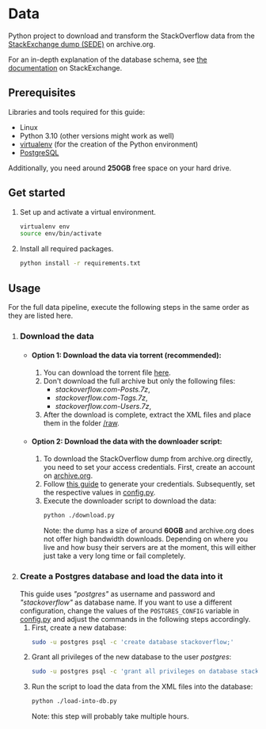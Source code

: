 # Data

Python project to download and transform the StackOverflow data from the [StackExchange dump (SEDE)](https://archive.org/download/stackexchange) on archive.org.

For an in-depth explanation of the database schema, see [the documentation](https://meta.stackexchange.com/questions/2677/database-schema-documentation-for-the-public-data-dump-and-sede) on StackExchange.

## Prerequisites

Libraries and tools required for this guide:

- Linux
- Python 3.10 (other versions might work as well)
- [virtualenv](https://virtualenv.pypa.io/en/latest/) (for the creation of the Python environment)
- [PostgreSQL](https://www.postgresql.org/)

Additionally, you need around **250GB** free space on your hard drive.

## Get started

1. Set up and activate a virtual environment.
   ```bash
   virtualenv env
   source env/bin/activate
   ```
2. Install all required packages.
   ```bash
   python install -r requirements.txt
   ````
   
## Usage

For the full data pipeline, execute the following steps in the same order as they are listed here.

1. ### Download the data
   - #### Option 1: Download the data via torrent **(recommended)**:
      1. You can download the torrent file [here](https://archive.org/download/stackexchange/stackexchange_archive.torrent).
      2. Don't download the full archive but only the following files:
         - _stackoverflow.com-Posts.7z_,
         - _stackoverflow.com-Tags.7z_,
         - _stackoverflow.com-Users.7z_,
      3. After the download is complete, extract the XML files and place them in the folder [/raw](./raw).
   - #### Option 2: Download the data with the downloader script:
      1. To download the StackOverflow dump from archive.org directly, you need to set your access credentials. 
         First, create an account on [archive.org](https://archive.org). 
      2. Follow [this guide](https://archive.org/developers/tutorial-get-ia-credentials.html#steps) to generate your credentials. 
         Subsequently, set the respective values in [config.py](./config.py).
      3. Execute the downloader script to download the data:   
         ```bash
         python ./download.py
         ```
         Note: the dump has a size of around **60GB** and archive.org does not offer high bandwidth downloads. 
         Depending on where you live and how busy their servers are at the moment, this will either just take a very long time or fail completely.
2. ### Create a Postgres database and load the data into it
   This guide uses _"postgres"_ as username and password and _"stackoverflow"_ as database name. If you want to use
   a different configuration, change the values of the `POSTGRES_CONFIG` variable in [config.py](./config.py) and
   adjust the commands in the following steps accordingly.
   1. First, create a new database:
      ```bash
      sudo -u postgres psql -c 'create database stackoverflow;'
      ```
   2. Grant all privileges of the new database to the user _postgres_:
      ```bash
      sudo -u postgres psql -c 'grant all privileges on database stackoverflow to postgres;'
      ```
   3. Run the script to load the data from the XML files into the database:
      ```bash
      python ./load-into-db.py
      ```
      Note: this step will probably take multiple hours.
